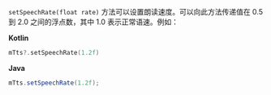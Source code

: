 `setSpeechRate(float rate)` 方法可以设置朗读速度。可以向此方法传递值在 0.5 到 2.0 之间的浮点数，其中 1.0 表示正常语速。例如：

**Kotlin**

```kotlin
mTts?.setSpeechRate(1.2f)
```

**Java**

```java
mTts.setSpeechRate(1.2f);
```

